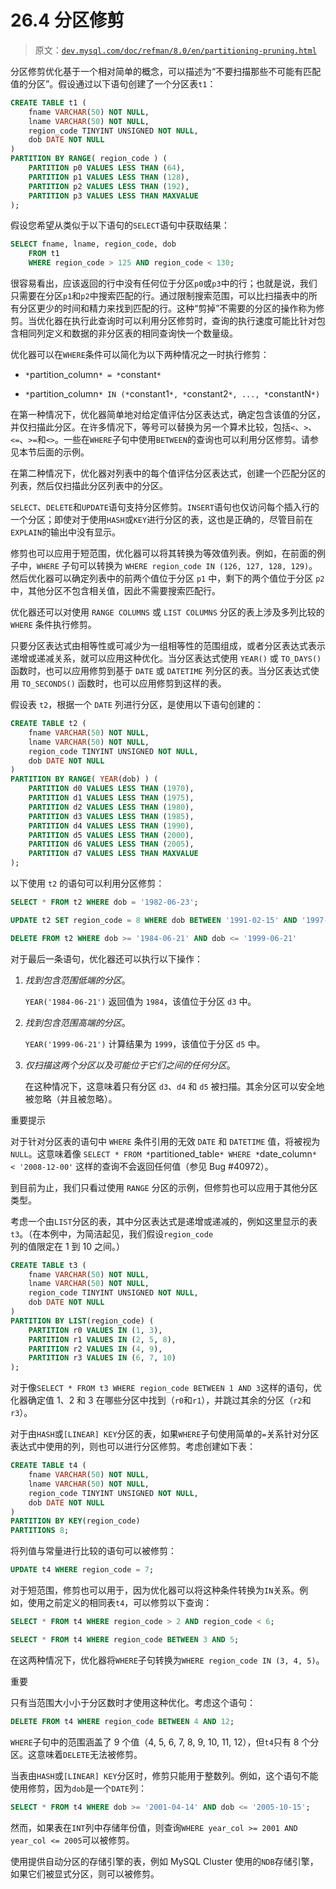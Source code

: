 # 26.4 分区修剪

> 原文：[`dev.mysql.com/doc/refman/8.0/en/partitioning-pruning.html`](https://dev.mysql.com/doc/refman/8.0/en/partitioning-pruning.html)

分区修剪优化基于一个相对简单的概念，可以描述为“不要扫描那些不可能有匹配值的分区”。假设通过以下语句创建了一个分区表`t1`：

```sql
CREATE TABLE t1 (
    fname VARCHAR(50) NOT NULL,
    lname VARCHAR(50) NOT NULL,
    region_code TINYINT UNSIGNED NOT NULL,
    dob DATE NOT NULL
)
PARTITION BY RANGE( region_code ) (
    PARTITION p0 VALUES LESS THAN (64),
    PARTITION p1 VALUES LESS THAN (128),
    PARTITION p2 VALUES LESS THAN (192),
    PARTITION p3 VALUES LESS THAN MAXVALUE
);
```

假设您希望从类似于以下语句的`SELECT`语句中获取结果：

```sql
SELECT fname, lname, region_code, dob
    FROM t1
    WHERE region_code > 125 AND region_code < 130;
```

很容易看出，应该返回的行中没有任何位于分区`p0`或`p3`中的行；也就是说，我们只需要在分区`p1`和`p2`中搜索匹配的行。通过限制搜索范围，可以比扫描表中的所有分区更少的时间和精力来找到匹配的行。这种“剪掉”不需要的分区的操作称为修剪。当优化器在执行此查询时可以利用分区修剪时，查询的执行速度可能比针对包含相同列定义和数据的非分区表的相同查询快一个数量级。

优化器可以在`WHERE`条件可以简化为以下两种情况之一时执行修剪：

+   `*`partition_column`* = *`constant`*`

+   `*`partition_column`* IN (*`constant1`*, *`constant2`*, ..., *`constantN`*)`

在第一种情况下，优化器简单地对给定值评估分区表达式，确定包含该值的分区，并仅扫描此分区。在许多情况下，等号可以替换为另一个算术比较，包括`<`、`>`、`<=`、`>=`和`<>`。一些在`WHERE`子句中使用`BETWEEN`的查询也可以利用分区修剪。请参见本节后面的示例。

在第二种情况下，优化器对列表中的每个值评估分区表达式，创建一个匹配分区的列表，然后仅扫描此分区列表中的分区。

`SELECT`、`DELETE`和`UPDATE`语句支持分区修剪。`INSERT`语句也仅访问每个插入行的一个分区；即使对于使用`HASH`或`KEY`进行分区的表，这也是正确的，尽管目前在`EXPLAIN`的输出中没有显示。

修剪也可以应用于短范围，优化器可以将其转换为等效值列表。例如，在前面的例子中，`WHERE` 子句可以转换为 `WHERE region_code IN (126, 127, 128, 129)`。然后优化器可以确定列表中的前两个值位于分区 `p1` 中，剩下的两个值位于分区 `p2` 中，其他分区不包含相关值，因此不需要搜索匹配行。

优化器还可以对使用 `RANGE COLUMNS` 或 `LIST COLUMNS` 分区的表上涉及多列比较的 `WHERE` 条件执行修剪。

只要分区表达式由相等性或可减少为一组相等性的范围组成，或者分区表达式表示递增或递减关系，就可以应用这种优化。当分区表达式使用 `YEAR()` 或 `TO_DAYS()` 函数时，也可以应用修剪到基于 `DATE` 或 `DATETIME` 列分区的表。当分区表达式使用 `TO_SECONDS()` 函数时，也可以应用修剪到这样的表。

假设表 `t2`，根据一个 `DATE` 列进行分区，是使用以下语句创建的：

```sql
CREATE TABLE t2 (
    fname VARCHAR(50) NOT NULL,
    lname VARCHAR(50) NOT NULL,
    region_code TINYINT UNSIGNED NOT NULL,
    dob DATE NOT NULL
)
PARTITION BY RANGE( YEAR(dob) ) (
    PARTITION d0 VALUES LESS THAN (1970),
    PARTITION d1 VALUES LESS THAN (1975),
    PARTITION d2 VALUES LESS THAN (1980),
    PARTITION d3 VALUES LESS THAN (1985),
    PARTITION d4 VALUES LESS THAN (1990),
    PARTITION d5 VALUES LESS THAN (2000),
    PARTITION d6 VALUES LESS THAN (2005),
    PARTITION d7 VALUES LESS THAN MAXVALUE
);
```

以下使用 `t2` 的语句可以利用分区修剪：

```sql
SELECT * FROM t2 WHERE dob = '1982-06-23';

UPDATE t2 SET region_code = 8 WHERE dob BETWEEN '1991-02-15' AND '1997-04-25';

DELETE FROM t2 WHERE dob >= '1984-06-21' AND dob <= '1999-06-21'
```

对于最后一条语句，优化器还可以执行以下操作：

1.  *找到包含范围低端的分区*。

    `YEAR('1984-06-21')` 返回值为 `1984`，该值位于分区 `d3` 中。

1.  *找到包含范围高端的分区*。

    `YEAR('1999-06-21')` 计算结果为 `1999`，该值位于分区 `d5` 中。

1.  *仅扫描这两个分区以及可能位于它们之间的任何分区*。

    在这种情况下，这意味着只有分区 `d3`、`d4` 和 `d5` 被扫描。其余分区可以安全地被忽略（并且被忽略）。

重要提示

对于针对分区表的语句中 `WHERE` 条件引用的无效 `DATE` 和 `DATETIME` 值，将被视为 `NULL`。这意味着像 `SELECT * FROM *`partitioned_table`* WHERE *`date_column`* < '2008-12-00'` 这样的查询不会返回任何值（参见 Bug #40972）。

到目前为止，我们只看过使用 `RANGE` 分区的示例，但修剪也可以应用于其他分区类型。

考虑一个由`LIST`分区的表，其中分区表达式是递增或递减的，例如这里显示的表`t3`。（在本例中，为简洁起见，我们假设`region_code`列的值限定在 1 到 10 之间。）

```sql
CREATE TABLE t3 (
    fname VARCHAR(50) NOT NULL,
    lname VARCHAR(50) NOT NULL,
    region_code TINYINT UNSIGNED NOT NULL,
    dob DATE NOT NULL
)
PARTITION BY LIST(region_code) (
    PARTITION r0 VALUES IN (1, 3),
    PARTITION r1 VALUES IN (2, 5, 8),
    PARTITION r2 VALUES IN (4, 9),
    PARTITION r3 VALUES IN (6, 7, 10)
);
```

对于像`SELECT * FROM t3 WHERE region_code BETWEEN 1 AND 3`这样的语句，优化器确定值 1、2 和 3 在哪些分区中找到（`r0`和`r1`），并跳过其余的分区（`r2`和`r3`）。

对于由`HASH`或`[LINEAR] KEY`分区的表，如果`WHERE`子句使用简单的`=`关系针对分区表达式中使用的列，则也可以进行分区修剪。考虑创建如下表：

```sql
CREATE TABLE t4 (
    fname VARCHAR(50) NOT NULL,
    lname VARCHAR(50) NOT NULL,
    region_code TINYINT UNSIGNED NOT NULL,
    dob DATE NOT NULL
)
PARTITION BY KEY(region_code)
PARTITIONS 8;
```

将列值与常量进行比较的语句可以被修剪：

```sql
UPDATE t4 WHERE region_code = 7;
```

对于短范围，修剪也可以用于，因为优化器可以将这种条件转换为`IN`关系。例如，使用之前定义的相同表`t4`，可以修剪以下查询：

```sql
SELECT * FROM t4 WHERE region_code > 2 AND region_code < 6;

SELECT * FROM t4 WHERE region_code BETWEEN 3 AND 5;
```

在这两种情况下，优化器将`WHERE`子句转换为`WHERE region_code IN (3, 4, 5)`。

重要

只有当范围大小小于分区数时才使用这种优化。考虑这个语句：

```sql
DELETE FROM t4 WHERE region_code BETWEEN 4 AND 12;
```

`WHERE`子句中的范围涵盖了 9 个值（4, 5, 6, 7, 8, 9, 10, 11, 12），但`t4`只有 8 个分区。这意味着`DELETE`无法被修剪。

当表由`HASH`或`[LINEAR] KEY`分区时，修剪只能用于整数列。例如，这个语句不能使用修剪，因为`dob`是一个`DATE`列：

```sql
SELECT * FROM t4 WHERE dob >= '2001-04-14' AND dob <= '2005-10-15';
```

然而，如果表在`INT`列中存储年份值，则查询`WHERE year_col >= 2001 AND year_col <= 2005`可以被修剪。

使用提供自动分区的存储引擎的表，例如 MySQL Cluster 使用的`NDB`存储引擎，如果它们被显式分区，则可以被修剪。
